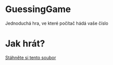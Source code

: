 # GuessingGame

<p>Jednoduchá hra, ve které počítač hádá vaše číslo</p>

<h1>Jak hrát?</h1>
<a href="">Stáhněte si tento soubor</a>
